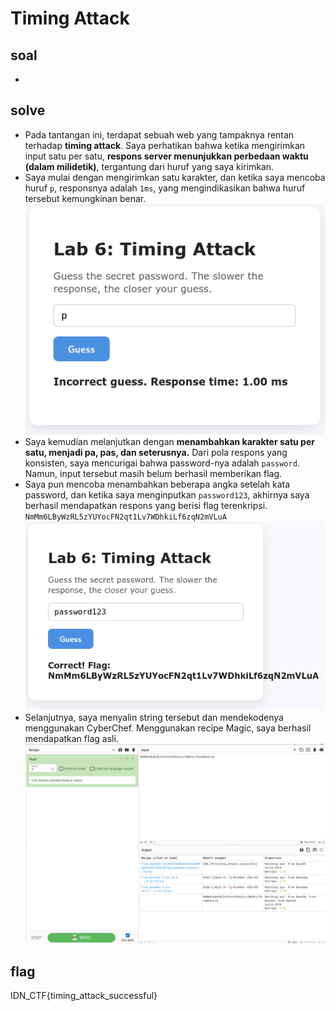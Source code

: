# Timing Attack
## soal
- 

## solve
- Pada tantangan ini, terdapat sebuah web yang tampaknya rentan terhadap **timing attack**. Saya perhatikan bahwa ketika mengirimkan input satu per satu, **respons server menunjukkan perbedaan waktu (dalam milidetik)**, tergantung dari huruf yang saya kirimkan. 
- Saya mulai dengan mengirimkan satu karakter, dan ketika saya mencoba huruf ```p```, responsnya adalah ```1ms```, yang mengindikasikan bahwa huruf tersebut kemungkinan benar.
  ![alt text](<images/Timing Attack/image.png>)
- Saya kemudian melanjutkan dengan **menambahkan karakter satu per satu, menjadi pa, pas, dan seterusnya.** Dari pola respons yang konsisten, saya mencurigai bahwa password-nya adalah ```password```. Namun, input tersebut masih belum berhasil memberikan flag.
- Saya pun mencoba menambahkan beberapa angka setelah kata password, dan ketika saya menginputkan ```password123```, akhirnya saya berhasil mendapatkan respons yang berisi flag terenkripsi. ```NmMm6LByWzRL5zYUYocFN2qt1Lv7WDhkiLf6zqN2mVLuA```
  ![alt text](<images/Timing Attack/image-1.png>)
- Selanjutnya, saya menyalin string tersebut dan mendekodenya menggunakan CyberChef. Menggunakan recipe Magic, saya berhasil mendapatkan flag asli.
  ![alt text](<images/Timing Attack/image-2.png>)
  
## flag
IDN_CTF{timing_attack_successful}